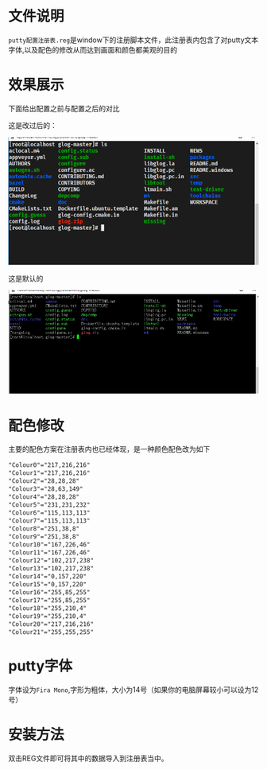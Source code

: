 # 文件说明

`putty配置注册表.reg`是window下的注册脚本文件，此注册表内包含了对putty文本字体,以及配色的修改从而达到画面和颜色都美观的目的



# 效果展示

下面给出配置之前与配置之后的对比



这是改过后的：

![1546065722013](images/1546065722013.png)

这是默认的

![1546065819004](images/1546065819004.png)



# 配色修改

主要的配色方案在注册表内也已经体现，是一种颜色配色改为如下

```
"Colour0"="217,216,216"
"Colour1"="217,216,216"
"Colour2"="28,28,28"
"Colour3"="28,63,149"
"Colour4"="28,28,28"
"Colour5"="231,231,232"
"Colour6"="115,113,113"
"Colour7"="115,113,113"
"Colour8"="251,38,8"
"Colour9"="251,38,8"
"Colour10"="167,226,46"
"Colour11"="167,226,46"
"Colour12"="102,217,238"
"Colour13"="102,217,238"
"Colour14"="0,157,220"
"Colour15"="0,157,220"
"Colour16"="255,85,255"
"Colour17"="255,85,255"
"Colour18"="255,210,4"
"Colour19"="255,210,4"
"Colour20"="217,216,216"
"Colour21"="255,255,255"
```



# putty字体

字体设为`Fira Mono`,字形为粗体，大小为14号（如果你的电脑屏幕较小可以设为12号）



# 安装方法

双击REG文件即可将其中的数据导入到注册表当中。